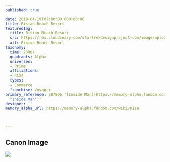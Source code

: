 ```yaml
---
published: true

date: 2019-04-19T07:00:00.000+00:00
title: Risian Beach Resort
featuredImg:
  title: Risian Beach Resort
  src: https://res.cloudinary.com/startrekdesignproject-com/image/upload/v1555726359/RisanBeachResort.png
  alt: Risian Beach Resort
taxonomy:
  time: 2300s
  quadrants: Alpha
  universes:
  - Prime
  affiliations:
  - Risa
  types:
  - Commerce
  franchise: Voyager
primary_reference: S07E06 "[Inside Man](https://memory-alpha.fandom.com/wiki/Inside_Man
  "Inside Man")"
designer: ''
memory_alpha_url: https://memory-alpha.fandom.com/wiki/Risa



---
```

## Canon Image

![](https://res.cloudinary.com/startrekdesignproject-com/image/upload/v1555726359/RisanBeachResort1.png)